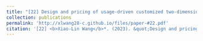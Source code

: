 ```yaml
---
title: "[22] Design and pricing of usage-driven customized two-dimensional extended warranty menus"
collection: publications
permalink: 'http://xlwang28-c.github.io/files/paper-#22.pdf'
citation: '[22] <b>Xiao-Lin Wang</b>*. (2023). &quot;Design and pricing of usage-driven customized two-dimensional extended warranty menus.&quot; <i>IISE Transactions</i>. 55(9): 873-885. [<a href="https://www.tandfonline.com/doi/full/10.1080/24725854.2022.2104972">link</a>]'
---
```

